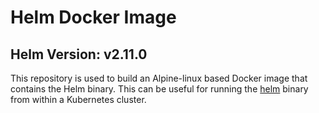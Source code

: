 # Helm Docker Image

## Helm Version: v2.11.0

This repository is used to build an Alpine-linux based Docker image that contains the Helm binary. This can be useful for running the [helm](https://github.com/kubernetes/helm) binary from within a Kubernetes cluster.

